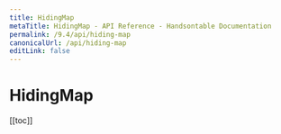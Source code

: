```yaml
---
title: HidingMap
metaTitle: HidingMap - API Reference - Handsontable Documentation
permalink: /9.4/api/hiding-map
canonicalUrl: /api/hiding-map
editLink: false
---
```


# HidingMap

[[toc]]

